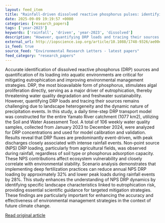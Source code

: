 ```yaml
---
layout: feed_item
title: "Rainfall-driven dissolved reactive phosphorus pulses: identifying landscape vulnerabilities for eutrophication control under climate variability"
date: 2025-09-09 19:19:57 +0000
categories: [research_papers]
tags: ['year-2023']
keywords: ['rainfall', 'driven', 'year-2023', 'dissolved']
description: "However, quantifying DRP loads and tracing their sources remains challenging due to landscape heterogeneity and the dynamic nature of precipitation events"
external_url: http://iopscience.iop.org/article/10.1088/1748-9326/ae00e0
is_feed: true
source_feed: "Environmental Research Letters - latest papers"
feed_category: "research_papers"
---
```


Accurate identification of dissolved reactive phosphorus (DRP) sources and quantification of its loading into aquatic environments are critical for mitigating eutrophication and improving environmental management strategies. DRP, the most bioavailable form of phosphorus, stimulates algal proliferation directly, serving as a major driver of eutrophication, thereby threatening water quality degradation and freshwater sustainability. However, quantifying DRP loads and tracing their sources remains challenging due to landscape heterogeneity and the dynamic nature of precipitation events. In this study, a daily time-step DRP transport model was constructed for the entire Yamato River catchment (1077 km2), utilizing the Soil and Water Assessment Tool. A total of 106 weekly water quality samples, collected from January 2023 to December 2024, were analyzed for DRP concentrations and used for model calibration and validation. Results reveal that DRP fluxes are predominantly event-driven, with peak discharges closely associated with intense rainfall events. Non-point source (NPS) DRP loading, particularly from agricultural fields, was observed during rainfall, regardless of soil type or phosphorus adsorption capacity. These NPS contributions affect ecosystem vulnerability and closely correlate with environmental stability. Scenario analysis demonstrates that implementing deep fertilization practices can reduce annual NPS DRP loading by approximately 32% and lower peak loads during rainfall events by 28%. This study enhances the understanding of NPS DRP dynamics by identifying specific landscape characteristics linked to eutrophication risk, providing essential scientific guidance for targeted mitigation strategies. These findings are particularly important for enhancing the accuracy and effectiveness of environmental management strategies in the context of future climate change.

[Read original article](http://iopscience.iop.org/article/10.1088/1748-9326/ae00e0)
